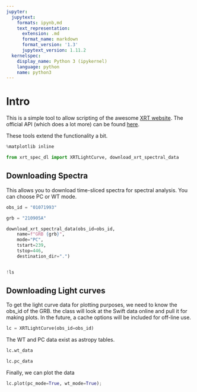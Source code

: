 ```yaml
---
jupyter:
  jupytext:
    formats: ipynb,md
    text_representation:
      extension: .md
      format_name: markdown
      format_version: '1.3'
      jupytext_version: 1.11.2
  kernelspec:
    display_name: Python 3 (ipykernel)
    language: python
    name: python3
---
```


# Intro

This is a simple tool to allow scripting of the awesome [XRT website](https://www.swift.ac.uk/xrt_products/index.php). The official API (which does a lot more) can be found [here](https://www.swift.ac.uk/user_objects/API/). 

These tools extend the functionality a bit. 

```python
%matplotlib inline

from xrt_spec_dl import XRTLightCurve, download_xrt_spectral_data

```

## Downloading Spectra

This allows you to download time-sliced spectra for spectral analysis. You can choose PC or WT mode.

```python
obs_id = "01071993"

grb = "210905A"
```

```python
download_xrt_spectral_data(obs_id=obs_id,
    name=f"GRB {grb}",
    mode="PC",
    tstart=239,
    tstop=446,
    destination_dir=".")


!ls

```

## Downloading Light curves

To get the light curve data for plotting purposes, we need to know the obs_id of the GRB. the class will look at the Swift data online and pull it for making plots. In the future, a cache options will be included for off-line use. 


```python
lc = XRTLightCurve(obs_id=obs_id)
```

The WT and PC data exist as astropy tables.

```python
lc.wt_data
```

```python
lc.pc_data
```

Finally, we can plot the data

```python
lc.plot(pc_mode=True, wt_mode=True);
```

```python

```
